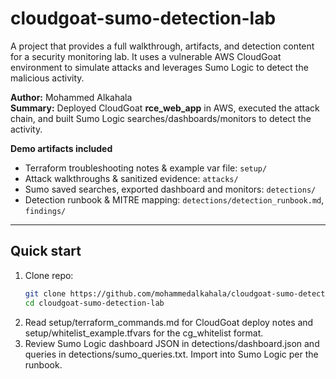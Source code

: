 # cloudgoat-sumo-detection-lab
A project that provides a full walkthrough, artifacts, and detection content for a security monitoring lab. It uses a vulnerable AWS CloudGoat environment to simulate attacks and leverages Sumo Logic to detect the malicious activity.


**Author:** Mohammed Alkahala  
**Summary:** Deployed CloudGoat **rce_web_app** in AWS, executed the attack chain, and built Sumo Logic searches/dashboards/monitors to detect the activity.

**Demo artifacts included**
- Terraform troubleshooting notes & example var file: `setup/`
- Attack walkthroughs & sanitized evidence: `attacks/`
- Sumo saved searches, exported dashboard and monitors: `detections/`
- Detection runbook & MITRE mapping: `detections/detection_runbook.md`, `findings/`

---

## Quick start

1. Clone repo:
   ```bash
   git clone https://github.com/mohammedalkahala/cloudgoat-sumo-detection-lab.git
   cd cloudgoat-sumo-detection-lab
2. Read setup/terraform_commands.md for CloudGoat deploy notes and setup/whitelist_example.tfvars for the cg_whitelist format.
3. Review Sumo Logic dashboard JSON in detections/dashboard.json and queries in detections/sumo_queries.txt. Import into Sumo Logic per the runbook.

